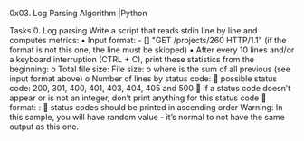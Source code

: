 0x03. Log Parsing
Algorithm                               |Python

Tasks
0. Log parsing
Write a script that reads stdin line by line and computes metrics:
•	Input format: <IP Address> - [<date>] "GET /projects/260 HTTP/1.1" <status code> <file size> (if the format is not this one, the line must be skipped)
•	After every 10 lines and/or a keyboard interruption (CTRL + C), print these statistics from the beginning:
o	Total file size: File size: <total size>
o	where <total size> is the sum of all previous <file size> (see input format above)
o	Number of lines by status code:
	possible status code: 200, 301, 400, 401, 403, 404, 405 and 500
	if a status code doesn’t appear or is not an integer, don’t print anything for this status code
	format: <status code>: <number>
	status codes should be printed in ascending order
Warning: In this sample, you will have random value - it’s normal to not have the same output as this one.

